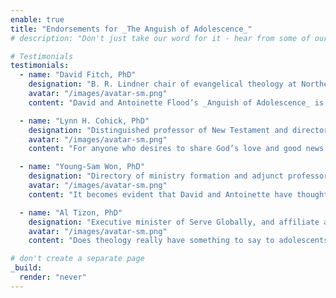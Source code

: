 ```yaml
---
enable: true
title: "Endorsements for _The Anguish of Adolescence_"
# description: "Don't just take our word for it - hear from some of our satisfied users!  Check out some of our testimonials below to see what others are saying about Hugoplate."

# Testimonials
testimonials:
  - name: "David Fitch, PhD"
    designation: "B. R. Lindner chair of evangelical theology at Northern Seminary and the cofounder of Missio Alliance"
    avatar: "/images/avatar-sm.png"
    content: "David and Antoinette Flood’s _Anguish of Adolescence_ is a book that disrupts the world of Christian ministry, not just youth ministry, but the whole world of ministry, ministry of all kinds, in many places, of various titles. Flood’s stories, his sociological analysis, and his theological reflections manage to redescribe the world we all must enter who would become ministers of the gospel of Jesus Christ. With this book, David and Antoinette give us a new playbook for ministry"

  - name: "Lynn H. Cohick, PhD"
    designation: "Distinguished professor of New Testament and director of Houston Theological Seminary at Houston Christian University"
    avatar: "/images/avatar-sm.png"
    content: "For anyone who desires to share God’s love and good news with teens today, _The Anguish of Adolescence_ is invaluable in its insights and practical help. David and Antoinette Flood draw on their thirty years as bi-vocational youth leaders, plus extensive research on the cultural world of teens that includes skyrocketing numbers of teens suffering anxiety and depression. Teens often lack religious frameworks, and theological terms like \"gospel\" and \"peace\" have no biblical meaning. Offering an alternative to the superficial peace seen on social media, _The Anguish of Adolescence_ proclaims the everlasting gospel of peace and shows how this peace of God can be lived out among teens. For pastors and parents who want to connect better with their teens, this book provides a pathway to authentic, meaningful relationships."

  - name: "Young-Sam Won, PhD"
    designation: "Directory of ministry formation and adjunct professor of Old Testament at Dallas Theological Seminary"
    avatar: "/images/avatar-sm.png"
    content: "It becomes evident that David and Antoinette have thoughtfully woven their research with years of rich experiences in youth ministry. It is this integration of biblical study, theological reflection, scientific research, and lived experience that commends _The Anguish of Adolescence_ as a worthy resource for those in youth ministry."

  - name: "Al Tizon, PhD"
    designation: "Executive minister of Serve Globally, and affiliate associate professor of missional and global leadership at North Park Theological Seminary"
    avatar: "/images/avatar-sm.png"
    content: "Does theology really have something to say to adolescents who are trying to navigate faith in a troubling, rapidly changing world? According to David and Antoinette Flood’s _The Anguish of Adolescence_, the answer is a resounding Yes. Drawing upon a compelling theological understanding of the gospel of peace as revolutionary reconciliation, Flood demonstrates the power of the gospel to respond to adolescent angst over world events, church irrelevance, and the elusiveness of truth—in a word, anguish. Parents, youth pastors, and all who care about the welfare of Gen Z and younger generations need to read this book."

# don't create a separate page
_build:
  render: "never"
---
```

